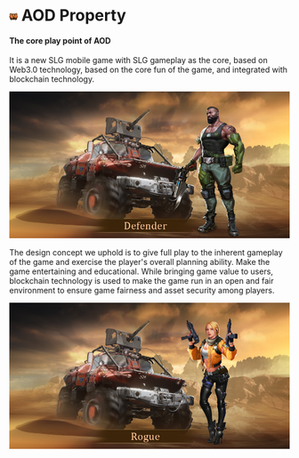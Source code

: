 # <img src="./IMG/box.png" width="3%" class="img_l1"> AOD Property
#### The core play point of AOD
It is a new SLG mobile game with SLG gameplay as the core, based on Web3.0 technology, based on the core fun of the game, and integrated with blockchain technology.

![image](IMG/Hero1.jpg "Defender")

The design concept we uphold is to give full play to the inherent gameplay of the game and exercise the player's overall planning ability. Make the game entertaining and educational. While bringing game value to users, blockchain technology is used to make the game run in an open and fair environment to ensure game fairness and asset security among players.

![image](IMG/Hero2.jpg "Rogue")

